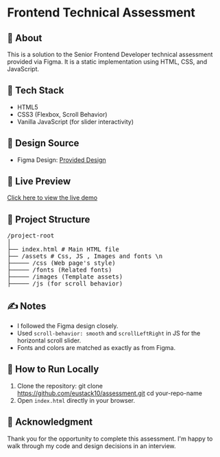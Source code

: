 # Frontend Technical Assessment

## 🧪 About
This is a solution to the Senior Frontend Developer technical assessment provided via Figma. It is a static implementation using HTML, CSS, and JavaScript.

## 🔧 Tech Stack
- HTML5
- CSS3 (Flexbox, Scroll Behavior)
- Vanilla JavaScript (for slider interactivity)

## 🎨 Design Source
- Figma Design: [Provided Design](https://www.figma.com/design/Y01If8ogqOuzBr4r5wzLsP/Technical-Assessment-%235?m=auto&t=u295hEJZ8RMH317z-6)

## 🚀 Live Preview
[Click here to view the live demo](https://eustack10.github.io/assessment/)  


## 📁 Project Structure
<pre>
/project-root
│
├── index.html # Main HTML file
├── /assets # Css, JS , Images and fonts \n
├───── /css (Web page's style)
├───── /fonts (Related fonts)
├───── /images (Template assets)
├───── /js (for scroll behavior)
</pre>
## ✍️ Notes
- I followed the Figma design closely.
- Used `scroll-behavior: smooth` and `scrollLeftRight` in JS for the horizontal scroll slider.
- Fonts and colors are matched as exactly as from Figma.

## 📌 How to Run Locally
1. Clone the repository:
git clone https://github.com/eustack10/assessment.git
cd your-repo-name
2. Open `index.html` directly in your browser.

## 🙏 Acknowledgment
Thank you for the opportunity to complete this assessment. I'm happy to walk through my code and design decisions in an interview.
